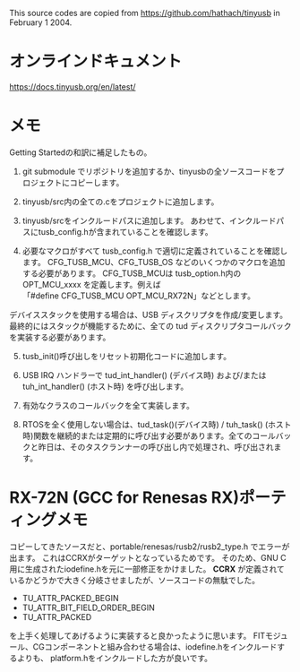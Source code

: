 This source codes are copied from https://github.com/hathach/tinyusb in February 1 2004.

# オンラインドキュメント

https://docs.tinyusb.org/en/latest/



# メモ

Getting Startedの和訳に補足したもの。

1. git submodule でリポジトリを追加するか、tinyusbの全ソースコードをプロジェクトにコピーします。

2. tinyusb/src内の全ての.cをプロジェクトに追加します。

3. tinyusb/srcをインクルードパスに追加します。
   あわせて、インクルードパスにtusb_config.hが含まれていることを確認します。

4. 必要なマクロがすべて tusb_config.h で適切に定義されていることを確認します。
CFG_TUSB_MCU、CFG_TUSB_OS などのいくつかのマクロを追加する必要があります。
CFG_TUSB_MCUは tusb_option.h内のOPT_MCU_xxxx を定義します。例えば    
「#define CFG_TUSB_MCU OPT_MCU_RX72N」などとします。

デバイススタックを使用する場合は、USB ディスクリプタを作成/変更します。
最終的にはスタックが機能するために、全ての tud ディスクリプタコールバックを実装する必要があります。

5. tusb_init()呼び出しをリセット初期化コードに追加します。

6. USB IRQ ハンドラーで tud_int_handler() (デバイス時) および/または tuh_int_handler() (ホスト時) を呼び出します。

7. 有効なクラスのコールバックを全て実装します。

8. RTOSを全く使用しない場合は、tud_task()(デバイス時) / tuh_task() (ホスト時)関数を継続的または定期的に呼び出す必要があります。全てのコールバックと昨日は、そのタスクランナーの呼び出し内で処理され、呼び出されます。


# RX-72N (GCC for Renesas RX)ポーティングメモ

コピーしてきたソースだと、portable/renesas/rusb2/rusb2_type.h でエラーが出ます。
これはCCRXがターゲットとなっているためです。
そのため、GNU C用に生成されたiodefine.hを元に一部修正をかけました。
__CCRX__ が定義されているかどうかで大きく分岐させましたが、ソースコードの無駄でした。

* TU_ATTR_PACKED_BEGIN
* TU_ATTR_BIT_FIELD_ORDER_BEGIN
* TU_ATTR_PACKED

を上手く処理してあげるように実装すると良かったように思います。
FITモジュール、CGコンポーネントと組み合わせる場合は、iodefine.hをインクルードするよりも、
platform.hをインクルードした方が良いです。


